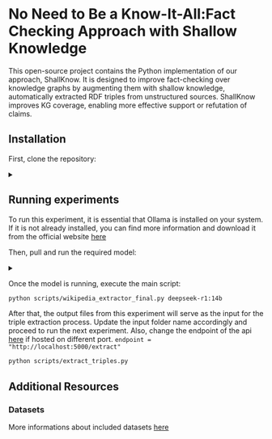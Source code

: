 # No Need to Be a Know-It-All:Fact Checking Approach with Shallow Knowledge
This open-source project contains the Python implementation of our approach, ShallKnow. It is designed to improve fact-checking over knowledge graphs by augmenting them with shallow knowledge, automatically extracted RDF triples from unstructured sources. ShallKnow improves KG coverage, enabling more effective support or refutation of claims. 

## Installation

First, clone the repository:
<details><summary> </summary>
 
```bash
git clone https://github.com/factcheckerr/ShallKnow.git
cd ShallKnow
python3 -m venv venv
source venv/bin/activate
pip install -r requirements.txt
```
or 

```bash
git clone https://github.com/factcheckerr/ShallKnow.git
cd ShallKnow
python -m venv venv
venv\Scripts\activate
pip install -r requirements.txt
```
</details>

## Running experiments

To run this experiment, it is essential that Ollama is installed on your system. If it is not already installed, you can find more information and download it from the official website [here](https://ollama.com/download)

Then, pull and run the required model:
<details><summary> </summary>

```bash
ollama pull deepseek-r1:14b
ollama run deepseek-r1:14b
```
</details>

Once the model is running, execute the main script:

```bash
python scripts/wikipedia_extractor_final.py deepseek-r1:14b
```

After that, the output files from this experiment will serve as the input for the triple extraction process. Update the input folder name accordingly and proceed to run the next experiment.
Also, change the endpoint of the api [here](https://github.com/factcheckerr/ShallKnow/blob/main/scripts/extract_triples.py) if hosted on different port. `endpoint = "http://localhost:5000/extract"`


```bash
python scripts/extract_triples.py
```



## Additional Resources

### Datasets

More informations about included datasets [here](https://zenodo.org/records/15390036)







